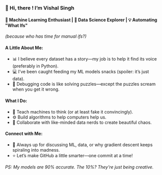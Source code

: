 ### 👋 Hi, there ! I’m Vishal Singh

#### 🤖 Machine Learning Enthusiast | 🧠 Data Science Explorer | 💡 Automating "What Ifs" 
*(because who has time for manual ifs?)*

#### A Little About Me:

* 📊 I believe every dataset has a story—my job is to help it find its voice (preferably in Python).
* 💻 I’ve been caught feeding my ML models snacks (spoiler: it’s just data).
* 🧩 Debugging code is like solving puzzles—except the puzzles scream when you get it wrong.
  
#### What I Do:
* 🌱 Teach machines to think (or at least fake it convincingly).
* ⚙️ Build algorithms to help computers help us.
* 🤝 Collaborate with like-minded data nerds to create beautiful chaos.

#### Connect with Me:
* 💬 Always up for discussing ML, data, or why gradient descent keeps spiraling into madness.
* ⭐ Let’s make GitHub a little smarter—one commit at a time!

*PS: My models are 90% accurate. The 10%? They're just being creative.*
